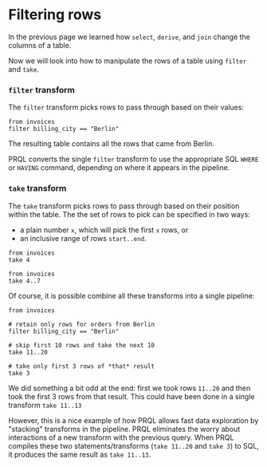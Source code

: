 # Filtering rows

In the previous page we learned how `select`, `derive`, and `join` change the
columns of a table.

Now we will look into how to manipulate the rows of a table using `filter` and
`take`.

### `filter` transform

The `filter` transform picks rows to pass through based on their values:

```prql no-eval
from invoices
filter billing_city == "Berlin"
```

The resulting table contains all the rows that came from Berlin.

PRQL converts the single `filter` transform to use the appropriate SQL `WHERE`
or `HAVING` command, depending on where it appears in the pipeline.

### `take` transform

The `take` transform picks rows to pass through based on their position within
the table. The the set of rows to pick can be specified in two ways:

- a plain number `x`, which will pick the first `x` rows, or
- an inclusive range of rows `start..end`.

```prql no-eval
from invoices
take 4
```

```prql no-eval
from invoices
take 4..7
```

Of course, it is possible combine all these transforms into a single pipeline:

```prql no-eval
from invoices

# retain only rows for orders from Berlin
filter billing_city == "Berlin"

# skip first 10 rows and take the next 10
take 11..20

# take only first 3 rows of *that* result
take 3
```

We did something a bit odd at the end: first we took rows `11..20` and then took
the first 3 rows from that result. This could have been done in a single
transform `take 11..13`

However, this is a nice example of how PRQL allows fast data exploration by
"stacking" transforms in the pipeline. PRQL eliminates the worry about
interactions of a new transform with the previous query. When PRQL compiles
these two statements/transforms (`take 11..20` and `take 3`) to SQL, it produces
the same result as `take 11..13`.
